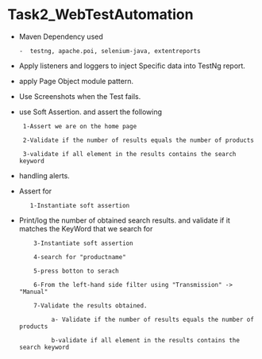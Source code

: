 # Task2_WebTestAutomation

-  Maven Dependency used

       -  testng, apache.poi, selenium-java, extentreports
-   Apply listeners and loggers to inject Specific data into TestNg report.
-   apply Page Object module pattern.
-   Use  Screenshots when the Test fails.
-   use Soft Assertion. and assert the following
   
         1-Assert we are on the home page
    
         2-Validate if the number of results equals the number of products
              
         3-validate if all element in the results contains the search keyword
-   handling alerts.
   
-  Assert for  

          1-Instantiate soft assertion
    
- Print/log the number of obtained search results. and validate if it matches the KeyWord that we search for

          
  
          3-Instantiate soft assertion
        
          4-search for "productname"
        
          5-press botton to serach
        
          6-From the left-hand side filter using "Transmission" -> "Manual"
        
          7-Validate the results obtained.
        
               a- Validate if the number of results equals the number of products
              
               b-validate if all element in the results contains the search keyword
              
       
